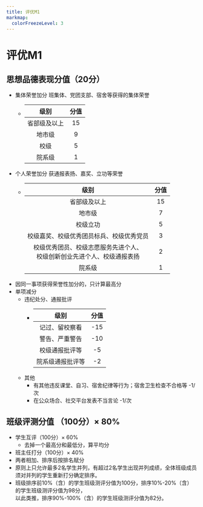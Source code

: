 ```yaml
---
title: 评优M1
markmap:
  colorFreezeLevel: 3
---
```

# 评优M1
## 思想品德表现分值（20分）
  - 集体荣誉加分 班集体、党团支部、宿舍等获得的集体荣誉
    - |级别|分值|
      |:---:|:---:|
      |省部级及以上|15|
      |地市级|9|
      |校级|5|
      |院系级|1|
  - 个人荣誉加分 获通报表扬、嘉奖、立功等荣誉
    - |级别|分值|
      |:---:|:---:|
      |省部级及以上|15|
      |地市级|7|
      |校级立功|5|
      |校级嘉奖、校级优秀团员标兵、校级优秀党员|3|
      |校级优秀团员、校级志愿服务先进个人、</br>校级创新创业先进个人、校级通报表扬|2|
      |院系级|1|
  - 因同一事项获得荣誉性加分的，只计算最高分
  - 单项减分 
    - 违纪处分、通报批评
      - |级别|分值|
        |:---:|:---:|
        |记过、留校察看|-15|
        |警告、严重警告|-10|
        |校级通报批评等|-5|
        |院系级通报批评等|-2|
    - 其他
      - 有其他违反课堂、自习、宿舍纪律等行为；宿舍卫生检查不合格等 -1/次
      - 在公众场合、社交平台发表不当言论 -1/次

## 班级评测分值 （100分）$\times$ 80% 
  - 学生互评（100分）$\times$ 60%
    - 去掉一个最高分和最低分，算平均分
  - 班主任打分（100分）$\times$ 40%
  - 两者相加、排序后按排名赋分
  - 原则上只允许最多2名学生并列，有超过2名学生出现并列成绩，全体班级成员须对并列的学生重新打分确定排序。
  - 班级排序前10%（含）的学生班级测评分值为100分，排序10%-20%（含）的学生班级测评分值为98分，</br>以此类推，排序90%-100%（含）的学生班级测评分值为82分。

